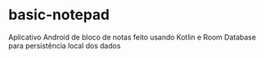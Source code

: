 # basic-notepad
Aplicativo Android de bloco de notas feito usando Kotlin e Room Database para persistência local dos dados
